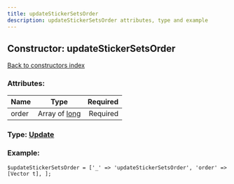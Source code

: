 ```yaml
---
title: updateStickerSetsOrder
description: updateStickerSetsOrder attributes, type and example
---
```

## Constructor: updateStickerSetsOrder  
[Back to constructors index](index.md)



### Attributes:

| Name     |    Type       | Required |
|----------|:-------------:|---------:|
|order|Array of [long](../types/long.md) | Required|



### Type: [Update](../types/Update.md)


### Example:

```
$updateStickerSetsOrder = ['_' => 'updateStickerSetsOrder', 'order' => [Vector t], ];
```